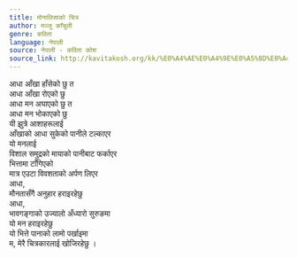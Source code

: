 ```yaml
---
title: मोनालिसाको चित्र
author: मञ्जु काँचुली
genre: कविता
language: नेपाली
source: नेपाली - कविता कोश
source_link: http://kavitakosh.org/kk/%E0%A4%AE%E0%A4%9E%E0%A5%8D%E0%A4%9C%E0%A5%81_%E0%A4%95%E0%A4%BE%E0%A4%81%E0%A4%9A%E0%A5%81%E0%A4%B2%E0%A5%80
---
```


आधा आँखा हाँसेको छु त  
आधा आँखा रोएको छु  
आधा मन अघाएको छु त  
आधा मन भोकाएको छु  
यी झुत्रे आशाहरूलाई  
आँखाको आधा सुकेको पानीले टल्काएर  
यो मनलाई  
विशाल समुद्रको मायाको पानीबाट फर्काएर  
भित्तामा टाँगिएको  
मात्र एउटा विवशताको अर्पण लिएर  
आधा,  
मौनतासँगै अनुहार हराइरहेछु  
आधा,  
भावगङ्गाको उज्यालो अँध्यारो सुरुङमा  
यो मन हराइरहेछु  
यो भित्ते पानाको लामो पर्खाइमा  
म, मेरै चित्रकारलाई खोजिरहेछु ।
